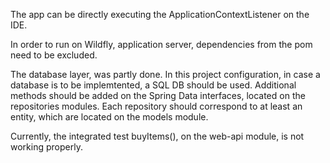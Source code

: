 The app can be directly executing the ApplicationContextListener on the IDE.

In order to run on Wildfly, application server, dependencies from the pom need to be excluded.

The database layer, was partly done. In this project configuration, in case a database is to be implemtented, a SQL DB should be used. Additional methods should be added on the Spring Data interfaces, located on the repositories modules. Each repository should correspond to at least an entity, which are located on the models module.

Currently, the integrated test buyItems(), on the web-api module, is not working properly.
